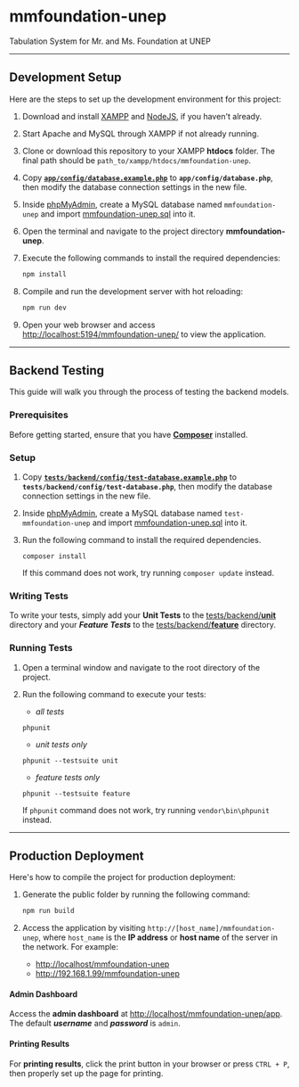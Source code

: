 # mmfoundation-unep

Tabulation System for Mr. and Ms. Foundation at UNEP

---
## Development Setup
Here are the steps to set up the development environment for this project:

1. Download and install
   [XAMPP](https://www.apachefriends.org/download.html)
   and [NodeJS](https://nodejs.org/en/),
   if you haven't already.

2. Start Apache and MySQL through XAMPP if not already running.

3. Clone or download this repository to your XAMPP **htdocs** folder.
   The final path should be `path_to/xampp/htdocs/mmfoundation-unep`.

4. Copy [**`app/config/database.example.php`**](app/config/database.example.php)
   to **`app/config/database.php`**, then modify the database connection settings in the new file.

5. Inside [phpMyAdmin](http://localhost/phpmyadmin),
   create a MySQL database named `mmfoundation-unep` and import [mmfoundation-unep.sql](mmfoundation-unep.sql) into it.

6. Open the terminal and navigate to the project directory **mmfoundation-unep**.

7. Execute the following commands to install the required dependencies:
   ```sh
   npm install
   ```

8. Compile and run the development server with hot reloading:
   ```sh
   npm run dev
   ```

9. Open your web browser and access <http://localhost:5194/mmfoundation-unep/> to view the application.


---
## Backend Testing
This guide will walk you through the process of testing the backend models.

### Prerequisites
Before getting started, ensure that you have [**Composer**](https://getcomposer.org/download/) installed.

### Setup
1. Copy [**`tests/backend/config/test-database.example.php`**](tests/backend/config/test-database.example.php)
   to **`tests/backend/config/test-database.php`**, then modify the database connection settings in the new file.

2. Inside [phpMyAdmin](http://localhost/phpmyadmin),
   create a MySQL database named `test-mmfoundation-unep` and import [mmfoundation-unep.sql](mmfoundation-unep.sql) into it.

3. Run the following command to install the required dependencies.
   ```shell
   composer install
   ```
   If this command does not work, try running `composer update` instead.

### Writing Tests
To write your tests, simply add your **Unit Tests** to the
[tests/backend/**unit**](tests/backend/unit) directory
and your ***Feature Tests*** to the
[tests/backend/**feature**](tests/backend/feature) directory.

### Running Tests
1. Open a terminal window and navigate to the root directory of the project.
2. Run the following command to execute your tests:

   - *all tests*
   ```shell
   phpunit
   ```
   - *unit tests only*
   ```shell
   phpunit --testsuite unit
   ```
   - *feature tests only*
   ```shell
   phpunit --testsuite feature
   ```
   
   If `phpunit` command does not work, try running `vendor\bin\phpunit` instead.


---
## Production Deployment
Here's how to compile the project for production deployment:

1. Generate the public folder by running the following command:
   ```sh
   npm run build
   ```

2. Access the application by visiting `http://[host_name]/mmfoundation-unep`,
   where `host_name` is the **IP address** or **host name** of the server in the network.
   For example:
     - <http://localhost/mmfoundation-unep>
     - <http://192.168.1.99/mmfoundation-unep>


#### Admin Dashboard
Access the **admin dashboard** at <http://localhost/mmfoundation-unep/app>.
The default ***username*** and ***password*** is `admin`.

#### Printing Results
For **printing results**, click the print button in your browser or press `CTRL + P`,
then properly set up the page for printing.